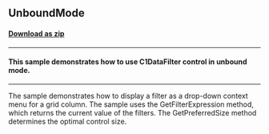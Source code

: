 ## UnboundMode
#### [Download as zip](https://minhaskamal.github.io/DownGit/#/home?url=https://github.com/GrapeCity/ComponentOne-WinForms-Samples/tree/master/NetFramework\DataFilter\VB\UnboundMode)
____
#### This sample demonstrates how to use C1DataFilter control in unbound mode.
____
The sample demonstrates how to display a filter as a drop-down context menu for a grid column. The sample uses the GetFilterExpression method, which returns the current value of the filters. The GetPreferredSize method determines the optimal control size. 